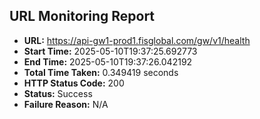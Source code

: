 ## URL Monitoring Report

- **URL:** https://api-gw1-prod1.fisglobal.com/gw/v1/health
- **Start Time:** 2025-05-10T19:37:25.692773
- **End Time:** 2025-05-10T19:37:26.042192
- **Total Time Taken:** 0.349419 seconds
- **HTTP Status Code:** 200
- **Status:** Success
- **Failure Reason:** N/A
